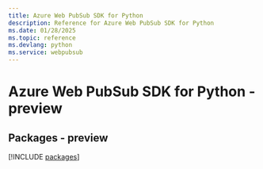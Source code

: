 ```yaml
---
title: Azure Web PubSub SDK for Python
description: Reference for Azure Web PubSub SDK for Python
ms.date: 01/28/2025
ms.topic: reference
ms.devlang: python
ms.service: webpubsub
---
```

# Azure Web PubSub SDK for Python - preview
## Packages - preview
[!INCLUDE [packages](web-pubsub-index.md)]